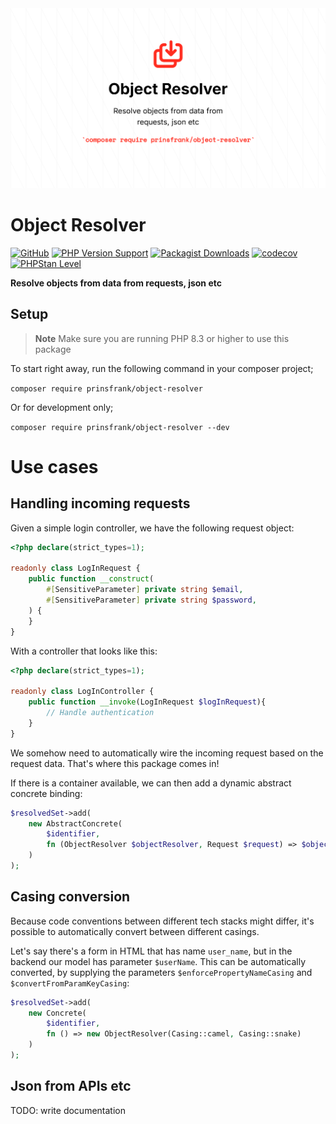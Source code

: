 <picture>
    <source srcset="https://github.com/PrinsFrank/object-resolver/raw/main/docs/images/banner_dark.png" media="(prefers-color-scheme: dark)">
    <img src="https://github.com/PrinsFrank/object-resolver/raw/main/docs/images/banner_light.png" alt="Banner">
</picture>

# Object Resolver

[![GitHub](https://img.shields.io/github/license/prinsfrank/object-resolver)](https://github.com/PrinsFrank/object-resolver/blob/main/LICENSE)
[![PHP Version Support](https://img.shields.io/packagist/php-v/prinsfrank/object-resolver)](https://github.com/PrinsFrank/object-resolver/blob/main/composer.json)
[![Packagist Downloads](https://img.shields.io/packagist/dt/prinsfrank/object-resolver)](https://packagist.org/packages/prinsfrank/object-resolver/stats)
[![codecov](https://codecov.io/gh/PrinsFrank/object-resolver/branch/main/graph/badge.svg?token=Y03NIFWEZL)](https://codecov.io/gh/PrinsFrank/object-resolver)
[![PHPStan Level](https://img.shields.io/badge/PHPStan-level%209-brightgreen.svg?style=flat)](https://github.com/PrinsFrank/object-resolver/blob/main/phpstan.neon)

**Resolve objects from data from requests, json etc**

## Setup

> **Note**
> Make sure you are running PHP 8.3 or higher to use this package

To start right away, run the following command in your composer project;

```composer require prinsfrank/object-resolver```

Or for development only;

```composer require prinsfrank/object-resolver --dev```

# Use cases

## Handling incoming requests

Given a simple login controller, we have the following request object:

```php
<?php declare(strict_types=1);

readonly class LogInRequest {
    public function __construct(
        #[SensitiveParameter] private string $email,
        #[SensitiveParameter] private string $password,
    ) {
    }
}
```

With a controller that looks like this:

```php
<?php declare(strict_types=1);

readonly class LogInController {
    public function __invoke(LogInRequest $logInRequest){
        // Handle authentication
    }
}
```

We somehow need to automatically wire the incoming request based on the request data. That's where this package comes in!

If there is a container available, we can then add a dynamic abstract concrete binding:

```php
$resolvedSet->add(
    new AbstractConcrete(
        $identifier,
        fn (ObjectResolver $objectResolver, Request $request) => $objectResolver->resolveFromParams($identifier, $request->params()),
    )
);
```

## Casing conversion

Because code conventions between different tech stacks might differ, it's possible to automatically convert between different casings.

Let's say there's a form in HTML that has name `user_name`, but in the backend our model has parameter `$userName`. This can be automatically converted, by supplying the parameters `$enforcePropertyNameCasing` and `$convertFromParamKeyCasing`:

```php
$resolvedSet->add(
    new Concrete(
        $identifier,
        fn () => new ObjectResolver(Casing::camel, Casing::snake)
    )
);
```

## Json from APIs etc

TODO: write documentation
